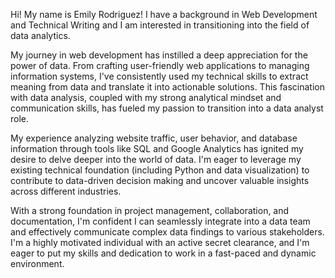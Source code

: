 Hi! My name is Emily Rodriguez! I have a background in Web Development and Technical Writing and I am interested in transitioning into the field of data analytics.

My journey in web development has instilled a deep appreciation for the power of data. From crafting user-friendly web applications to managing information systems, I've consistently used my technical skills to extract meaning from data and translate it into actionable solutions. This fascination with data analysis, coupled with my strong analytical mindset and communication skills, has fueled my passion to transition into a data analyst role.

My experience analyzing website traffic, user behavior, and database information through tools like SQL and Google Analytics has ignited my desire to delve deeper into the world of data. I'm eager to leverage my existing technical foundation (including Python and data visualization) to contribute to data-driven decision making and uncover valuable insights across different industries.

With a strong foundation in project management, collaboration, and documentation, I'm confident I can seamlessly integrate into a data team and effectively communicate complex data findings to various stakeholders. I'm a highly motivated individual with an active secret clearance, and I'm eager to put my skills and dedication to work in a fast-paced and dynamic environment.